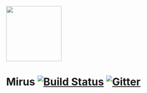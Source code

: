<img src="http://i62.tinypic.com/wu5i9.png" width="150px" />

# Mirus [![Build Status](https://travis-ci.org/joshbeitler/mirus.svg?branch=firefly-nova)](https://travis-ci.org/joshbeitler/mirus) [![Gitter](https://camo.githubusercontent.com/511e8c80cebcf820a1362b41ff641cc6630c28c5/68747470733a2f2f6261646765732e6769747465722e696d2f6d697275732e706e67)](https://gitter.im/mirus)
